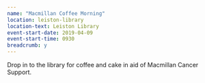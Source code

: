 ```yaml
---
name: "Macmillan Coffee Morning"
location: leiston-library
location-text: Leiston Library
event-start-date: 2019-04-09
event-start-time: 0930
breadcrumb: y
---
```


Drop in to the library for coffee and cake in aid of Macmillan Cancer Support.
